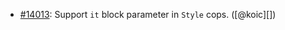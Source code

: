 * [#14013](https://github.com/rubocop/rubocop/pull/14013): Support `it` block parameter in `Style` cops. ([@koic][])
